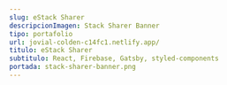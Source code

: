 ```yaml
---
slug: eStack Sharer
descripcionImagen: Stack Sharer Banner
tipo: portafolio
url: jovial-colden-c14fc1.netlify.app/
titulo: eStack Sharer
subtitulo: React, Firebase, Gatsby, styled-components
portada: stack-sharer-banner.png
---
```

